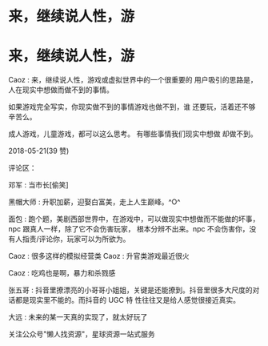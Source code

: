 # 来，继续说人性，游

# 来，继续说人性，游

Caoz : 来，继续说人性，游戏或虚拟世界中的一个很重要的 用户吸引的思路是，人在现实中想做而做不到的事情。

如果游戏完全写实，你现实做不到的事情游戏也做不到，谁 还要玩，活着还不够辛苦么。

成人游戏，儿童游戏，都可以这么思考。 有哪些事情我们现实中想做 却做不到。

2018-05-21(39 赞)

评论区：

邓军 : 当市长[偷笑]

黑帽大师 : 升职加薪，迎娶白富美，走上人生巅峰。^O^

面包 : 跑个题，美剧西部世界中，在游戏中，可以做现实中想做而不能做的坏事，npc 跟真人一样，除了它不会伤害玩家， 根本分辨不出来。npc 不会伤害你，没有人指责/评论你，玩家可以为所欲为。

Caoz : 很多这样的模拟经营类 Caoz : 升官类游戏最近很火

Caoz : 吃鸡也是啊，暴力和杀戮感

张五哥 : 抖音里撩漂亮的小哥哥小姐姐，关键是还能撩到。抖音里很多大尺度的对话都是现实里不能的。而抖音的 UGC 特 性往往又是给人感觉很接近真实。

大远 : 未来的某一天真的实现了，就太好玩了

关注公众号"懒人找资源"，星球资源一站式服务